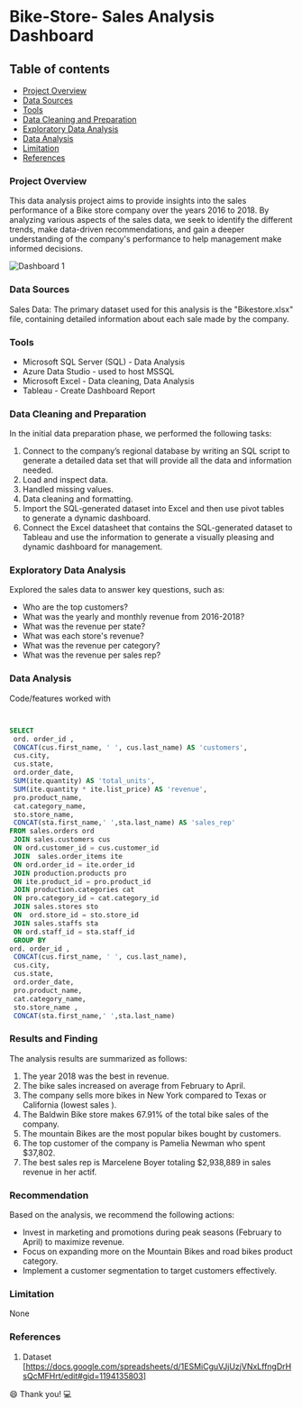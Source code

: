 # Bike-Store- Sales Analysis Dashboard

## Table of contents
- [Project Overview](#project-overview) 
- [Data Sources](#data-sources)
- [Tools](#tools)
- [Data Cleaning and Preparation](#data-cleaning-and-preparation)
- [Exploratory Data Analysis](#exploratory-data-analysis)
- [Data Analysis](#data-analysis)
- [Limitation](#limitation)
- [References](#references)

### Project Overview 
This data analysis project aims to provide insights into the sales performance of a Bike store company over the years 2016 to 2018. By analyzing various aspects of the sales data, we seek to identify the different trends, make data-driven recommendations, and gain a deeper understanding of the company's performance to help management make informed decisions. 

![Dashboard 1](https://github.com/Cagnoro1/Bike-Store-Dashboard/assets/135088212/c29a7dd5-5f8a-483e-9af0-cbf8037c4c5d)


### Data Sources 
Sales Data: The primary dataset used for this analysis is the "Bikestore.xlsx" file, containing detailed information about each sale made by the company.

### Tools
- Microsoft SQL Server (SQL) - Data Analysis 
- Azure Data Studio - used to host MSSQL
- Microsoft Excel - Data cleaning, Data Analysis 
- Tableau - Create Dashboard Report

### Data Cleaning and Preparation
In the initial data preparation phase, we performed the following tasks: 

1.	Connect to the company’s regional database by writing an SQL script to generate a detailed data set that will provide all the data and information needed.
2.	Load and inspect data.
3.	Handled missing values.
4.	Data cleaning and formatting.
5.	Import the SQL-generated dataset into Excel and then use pivot tables to generate a dynamic dashboard.
6.	Connect the Excel datasheet  that contains the SQL-generated dataset to Tableau and use the information to generate a visually pleasing and dynamic dashboard for management.

### Exploratory Data Analysis

Explored the sales data to answer key questions, such as:

- Who are the top customers?
- What was the yearly and monthly revenue from 2016-2018?
- What was the  revenue per state?
- What was each store's revenue?
- What was the revenue per category?
- What was the revenue per sales rep?

### Data Analysis 
  Code/features worked with
  
```SQL


SELECT
 ord. order_id ,
 CONCAT(cus.first_name, ' ', cus.last_name) AS 'customers',
 cus.city,
 cus.state,
 ord.order_date,
 SUM(ite.quantity) AS 'total_units',
 SUM(ite.quantity * ite.list_price) AS 'revenue',
 pro.product_name,
 cat.category_name,
 sto.store_name,
 CONCAT(sta.first_name,' ',sta.last_name) AS 'sales_rep'
FROM sales.orders ord
 JOIN sales.customers cus 
 ON ord.customer_id = cus.customer_id
 JOIN  sales.order_items ite 
 ON ord.order_id = ite.order_id 
 JOIN production.products pro
 ON ite.product_id = pro.product_id
 JOIN production.categories cat 
 ON pro.category_id = cat.category_id
 JOIN sales.stores sto
 ON  ord.store_id = sto.store_id
 JOIN sales.staffs sta
 ON ord.staff_id = sta.staff_id
 GROUP BY 
ord. order_id ,
 CONCAT(cus.first_name, ' ', cus.last_name),
 cus.city,
 cus.state,
 ord.order_date,
 pro.product_name,
 cat.category_name,
 sto.store_name ,
 CONCAT(sta.first_name,' ',sta.last_name) 
```
### Results and Finding

The analysis results are summarized as follows:
1. The year 2018 was the best in revenue.
2. The bike sales increased on average from February to April.
3. The company sells more bikes in New York compared to Texas or California (lowest sales ).
4. The Baldwin Bike store makes 67.91% of the total bike sales of the company.
5. The mountain Bikes are the most popular bikes bought by customers.
6. The top customer of the company is Pamelia Newman who spent $37,802.
7. The best sales rep is Marcelene Boyer totaling $2,938,889 in sales revenue in her actif. 


### Recommendation

Based on the analysis, we recommend the following actions:

- Invest in marketing and promotions during peak seasons (February to April) to maximize revenue.
- Focus on expanding more on the Mountain Bikes and road bikes product category.
- Implement a customer segmentation to target customers effectively.

### Limitation 
  None

### References

1. Dataset [https://docs.google.com/spreadsheets/d/1ESMiCguVJjUzjVNxLffngDrHsQcMFHrt/edit#gid=1194135803]
  


😄 Thank you!
💻





